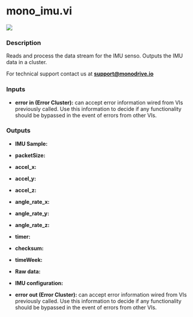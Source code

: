 # mono_imu.vi

<p class="img_container">
<img class="lg_img" src="../mono_imu.png"/>
</p>

### Description

Reads and process the data stream for the IMU senso. Outputs the IMU data in a cluster.

For technical support contact us at <b>support@monodrive.io</b> 

### Inputs

- **error in (Error Cluster):** can accept error information wired from VIs previously called. Use this information to decide if any functionality should be bypassed in the event of errors from other VIs. 

### Outputs

- **IMU Sample:**   

- **packetSize:**   

- **accel_x:**   

- **accel_y:**   

- **accel_z:**   

- **angle_rate_x:**   

- **angle_rate_y:**   

- **angle_rate_z:**   

- **timer:**   

- **checksum:**   

- **timeWeek:**   

- **Raw data:**   

- **IMU configuration:**   

- **error out (Error Cluster):** can accept error information wired from VIs previously called. Use this information to decide if any functionality should be bypassed in the event of errors from other VIs. 

<p>&nbsp;</p>
